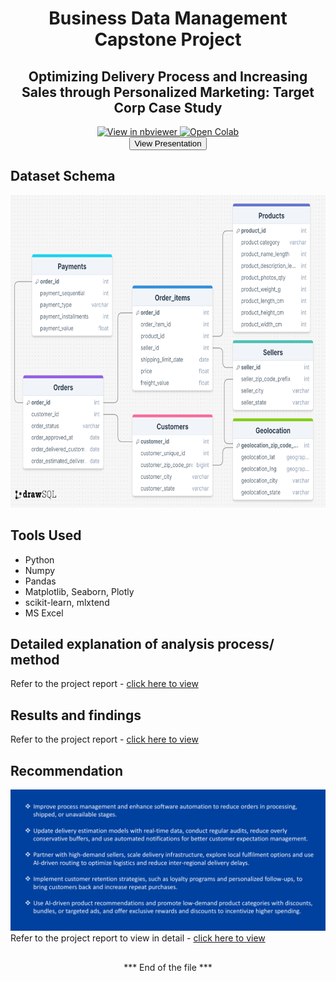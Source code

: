 <div align='center' >
  <h1>Business Data Management Capstone Project</h1>
  <h2>Optimizing Delivery Process and Increasing Sales through Personalized Marketing: Target Corp Case Study</h2>
</div>

<div align="center">
    <a href="https://nbviewer.org/github/kkamal11/Capstone-Project-Business-data-management/blob/main/BUSINESS_DATA_MANAGEMENT_CAPSTONE_PROJECT.ipynb" target="_blank">
        <img src="https://img.shields.io/badge/View%20in-nbviewer-orange?logo=jupyter" alt="View in nbviewer">
    </a>
    <a href="https://github.com/kkamal11/Capstone-Project-Business-data-management/blob/main/BDM_CAPSTONE_PROJECT.ipynb" target="_blank">
        <img src="https://colab.research.google.com/assets/colab-badge.svg" alt="Open Colab">
    </a>
  <div>
      <a href="https://tan-sammy-52.tiiny.site" target="_blank">
    <button>View Presentation</button>
</a>
  </div>
  <h2></h2>
</div>

<h2>Dataset Schema</h2>
<img src="/img/drawSQL.png" alt="Schema" width="700" height="500">

## Tools Used
- Python
- Numpy
- Pandas
- Matplotlib, Seaborn, Plotly
- scikit-learn, mlxtend
- MS Excel

## Detailed explanation of analysis process/ method
Refer to the project report - [click here to view](https://github.com/kkamal11/Capstone-Project-Business-data-management/blob/main/PROJECT_REPORT.pdf)

## Results and findings
Refer to the project report - [click here to view](https://github.com/kkamal11/Capstone-Project-Business-data-management/blob/main/PROJECT_REPORT.pdf)

## Recommendation
!['img'](/img/reco.png)
Refer to the project report to view in detail - [click here to view](https://github.com/kkamal11/Capstone-Project-Business-data-management/blob/main/PROJECT_REPORT.pdf)

<div align='center'>
  <h2></h2>
  <p>*** End of the file ***</p>
</div>

